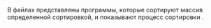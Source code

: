 В файлах представлены программы, которые сортируют массив определенной сортировкой, и показывают процесс сортировки . 
